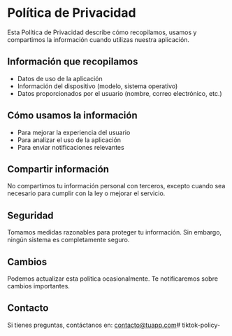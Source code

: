 # Política de Privacidad

Esta Política de Privacidad describe cómo recopilamos, usamos y compartimos la información cuando utilizas nuestra aplicación.

## Información que recopilamos

- Datos de uso de la aplicación
- Información del dispositivo (modelo, sistema operativo)
- Datos proporcionados por el usuario (nombre, correo electrónico, etc.)

## Cómo usamos la información

- Para mejorar la experiencia del usuario
- Para analizar el uso de la aplicación
- Para enviar notificaciones relevantes

## Compartir información

No compartimos tu información personal con terceros, excepto cuando sea necesario para cumplir con la ley o mejorar el servicio.

## Seguridad

Tomamos medidas razonables para proteger tu información. Sin embargo, ningún sistema es completamente seguro.

## Cambios

Podemos actualizar esta política ocasionalmente. Te notificaremos sobre cambios importantes.

## Contacto

Si tienes preguntas, contáctanos en: contacto@tuapp.com# tiktok-policy-
